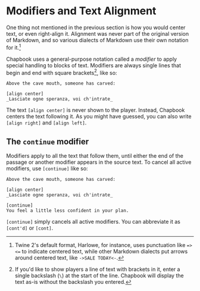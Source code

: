 # Modifiers and Text Alignment

One thing not mentioned in the previous section is how you would center text, or even right-align it. Alignment was never part of the original version of Markdown, and so various dialects of Markdown use their own notation for it.[^1]

Chapbook uses a general-purpose notation called a _modifier_ to apply special handling to blocks of text. Modifiers are always single lines that begin and end with square brackets[^2], like so:

```
Above the cave mouth, someone has carved:

[align center]
_Lasciate ogne speranza, voi ch'intrate_
```

The text `[align center]` is never shown to the player. Instead, Chapbook centers the text following it. As you might have guessed, you can also write `[align right]` and `[align left]`.

## The `continue` modifier

Modifiers apply to all the text that follow them, until either the end of the passage or another modifier appears in the source text. To cancel all active modifiers, use `[continue]` like so:

```
Above the cave mouth, someone has carved:

[align center]
_Lasciate ogne speranza, voi ch'intrate_

[continue]
You feel a little less confident in your plan.
```

`[continue]` simply cancels all active modifiers. You can abbreviate it as `[cont'd]` or `[cont]`.

[^1]: Twine 2's default format, Harlowe, for instance, uses punctuation like ` =><= ` to indicate centered text, while other Markdown dialects put arrows around centered text, like `->SALE TODAY<-`.
[^2]: If you'd like to show players a line of text with brackets in it, enter a single backslash (`\`) at the start of the line. Chapbook will display the text as-is without the backslash you entered.
